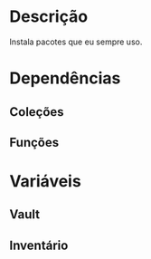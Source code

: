 # Descrição

Instala pacotes que eu sempre uso.

# Dependências

## Coleções

## Funções

# Variáveis

## Vault

## Inventário
